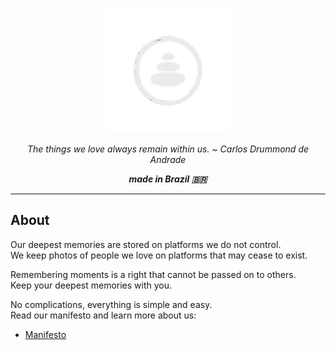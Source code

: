 <p align="center">
  <img src="./public/static/zen_logo.png" alt="ZenTube logo" width="200"/>
</p>

<p align="center">
  <em>The things we love always remain within us. ~ Carlos Drummond de Andrade</em>
</p>

<p align="center">
  <em><strong>made in Brazil 🇧🇷</strong></em>
</p>

---

## About
Our deepest memories are stored on platforms we do not control.   
We keep photos of people we love on platforms that may cease to exist.  

Remembering moments is a right that cannot be passed on to others.   
Keep your deepest memories with you.  

No complications, everything is simple and easy.  
Read our manifesto and learn more about us:
- [Manifesto](https://zentube.pinnlabs.online)
